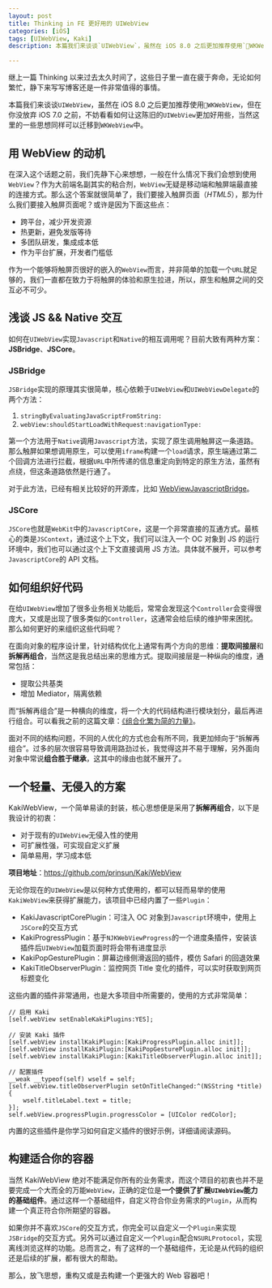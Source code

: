 ```yaml
---
layout: post
title: Thinking in FE 更好用的 UIWebView  
categories: [iOS]
tags: [UIWebView, Kaki]
description: 本篇我们来谈谈`UIWebView`，虽然在 iOS 8.0 之后更加推荐使用`WKWebView`，但在你没放弃 iOS 7.0 之前，不妨看看如何让这陈旧的`UIWebView`更加好用些，当然这里的一些思想同样可以迁移到`WKWebView`中。

---
```


继上一篇 Thinking 以来过去太久时间了，这些日子里一直在疲于奔命，无论如何繁忙，静下来写写博客还是一件非常值得的事情。

本篇我们来谈谈`UIWebView`，虽然在 iOS 8.0 之后更加推荐使用`WKWebView`，但在你没放弃 iOS 7.0 之前，不妨看看如何让这陈旧的`UIWebView`更加好用些，当然这里的一些思想同样可以迁移到`WKWebView`中。

<!--more-->

## 用 WebView 的动机

在深入这个话题之前，我们先静下心来想想，一般在什么情况下我们会想到使用`WebView`？作为大前端名副其实的粘合剂，`WebView`无疑是移动端和触屏端最直接的连接方式。那么这个答案就很简单了，我们要接入触屏页面（_HTML5_），那为什么我们要接入触屏页面呢？或许是因为下面这些点：

* 跨平台，减少开发资源
* 热更新，避免发版等待
* 多团队研发，集成成本低
* 作为平台扩展，开发者门槛低

作为一个能够将触屏页很好的嵌入的`WebView`而言，并非简单的加载一个`URL`就足够的，我们一直都在致力于将触屏的体验和原生拉进，所以，原生和触屏之间的交互必不可少。

## 浅谈 JS && Native 交互

如何在`UIWebView`实现`Javascript`和`Native`的相互调用呢？目前大致有两种方案：**JSBridge**、**JSCore**。

### JSBridge

`JSBridge`实现的原理其实很简单，核心依赖于`UIWebView`和`UIWebViewDelegate`的两个方法：

1. `stringByEvaluatingJavaScriptFromString:`
2. `webView:shouldStartLoadWithRequest:navigationType:`

第一个方法用于`Native`调用`Javascript`方法，实现了原生调用触屏这一条道路。那么触屏如果想调用原生，可以使用`iframe`构建一个`load`请求，原生端通过第二个回调方法进行拦截，根据`URL`中所传递的信息重定向到特定的原生方法，虽然有点绕，但这条道路依然是行通了。

对于此方法，已经有相关比较好的开源库，比如 [WebViewJavascriptBridge](https://github.com/marcuswestin/WebViewJavascriptBridge)。

### JSCore

`JSCore`也就是`WebKit`中的`JavascriptCore`，这是一个非常直接的互通方式。最核心的类是`JSContext`，通过这个上下文，我们可以注入一个 OC 对象到 JS 的运行环境中，我们也可以通过这个上下文直接调用 JS 方法。具体就不展开，可以参考`JavascriptCore`的 API 文档。

## 如何组织好代码

在给`UIWebView`增加了很多业务相关功能后，常常会发现这个`Controller`会变得很庞大，又或是出现了很多类似的`Controller`，这通常会给后续的维护带来困扰。那么如何更好的来组织这些代码呢？

在面向对象的程序设计里，针对结构优化上通常有两个方向的思维：**提取间接层**和**拆解再组合**，当然这是我总结出来的思维方式。提取间接层是一种纵向的维度，通常包括：

* 提取公共基类
* 增加 Mediator，隔离依赖

而“拆解再组合”是一种横向的维度，将一个大的代码结构进行模块划分，最后再进行组合。可以看我之前的这篇文章：[《组合化繁为简的力量》](http://blog.makeex.com/2016/04/23/the-design-pattern-of-composite/)。

面对不同的结构问题，不同的人优化的方式也会有所不同，我更加倾向于“拆解再组合”。过多的层次很容易导致调用路劲过长，我觉得这并不易于理解，另外面向对象中常说**组合胜于继承**，这其中的缘由也就不展开了。

## 一个轻量、无侵入的方案

KakiWebView，一个简单易读的封装，核心思想便是采用了**拆解再组合**，以下是我设计的初衷：

* 对于现有的`UIWebView`无侵入性的使用
* 可扩展性强，可实现自定义扩展
* 简单易用，学习成本低

**项目地址**：https://github.com/prinsun/KakiWebView 

无论你现在的`UIWebView`是以何种方式使用的，都可以轻而易举的使用`KakiWebView`来获得扩展能力，该项目中已经内置了一些`Plugin`：

* KakiJavascriptCorePlugin：可注入 OC 对象到`Javascript`环境中，使用上`JSCore`的交互方式
* KakiProgressPlugin：基于`NJKWebViewProgress`的一个进度条插件，安装该插件后`UIWebView`加载页面时将会带有进度显示
* KakiPopGesturePlugin：屏幕边缘侧滑返回的插件，模仿 Safari 的回退效果
* KakiTitleObserverPlugin：监控网页 Title 变化的插件，可以实时获取到网页标题变化

这些内置的插件非常通用，也是大多项目中所需要的，使用的方式非常简单：

```objc
// 启用 Kaki
[self.webView setEnableKakiPlugins:YES];

// 安装 Kaki 插件
[self.webView installKakiPlugin:[KakiProgressPlugin.alloc init]];
[self.webView installKakiPlugin:[KakiPopGesturePlugin.alloc init]];
[self.webView installKakiPlugin:[KakiTitleObserverPlugin.alloc init]];

// 配置插件
__weak __typeof(self) wself = self;
[self.webView.titleObserverPlugin setOnTitleChanged:^(NSString *title) {
    wself.titleLabel.text = title;
}];
self.webView.progressPlugin.progressColor = [UIColor redColor];
```

内置的这些插件是你学习如何自定义插件的很好示例，详细请阅读源码。

## 构建适合你的容器

当然 KakiWebView 绝对不能满足你所有的业务需求，而这个项目的初衷也并不是要完成一个大而全的万能`WebView`，正确的定位是**一个提供了扩展`UIWebView`能力的基础组件**。通过这样一个基础组件，自定义符合你业务需求的`Plugin`，从而构建一个真正符合你所期望的容器。

如果你并不喜欢`JSCore`的交互方式，你完全可以自定义一个`Plugin`来实现`JSBridge`的交互方式。另外可以通过自定义一个`Plugin`配合`NSURLProtocol`，实现离线浏览这样的功能。总而言之，有了这样的一个基础组件，无论是从代码的组织还是后续的扩展，都有很大的帮助。

那么，放飞思想，重构又或是去构建一个更强大的 Web 容器吧！

